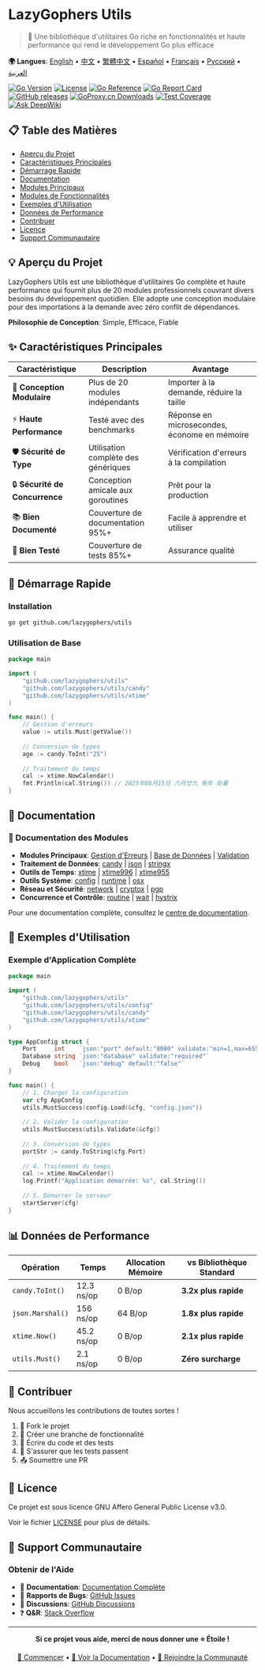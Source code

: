 # LazyGophers Utils

> 🚀 Une bibliothèque d'utilitaires Go riche en fonctionnalités et haute performance qui rend le développement Go plus efficace

**🌍 Langues**: [English](README.md) • [中文](README_zh.md) • [繁體中文](README_zh-hant.md) • [Español](README_es.md) • [Français](README_fr.md) • [Русский](README_ru.md) • [العربية](README_ar.md)

[![Go Version](https://img.shields.io/badge/Go-1.21+-blue.svg)](https://golang.org)
[![License](https://img.shields.io/badge/License-AGPL%20v3-green.svg)](LICENSE)
[![Go Reference](https://pkg.go.dev/badge/github.com/lazygophers/utils.svg)](https://pkg.go.dev/github.com/lazygophers/utils)
[![Go Report Card](https://goreportcard.com/badge/github.com/lazygophers/utils)](https://goreportcard.com/report/github.com/lazygophers/utils)
[![GitHub releases](https://img.shields.io/github/release/lazygophers/utils.svg)](https://github.com/lazygophers/utils/releases)
[![GoProxy.cn Downloads](https://goproxy.cn/stats/github.com/lazygophers/utils/badges/download-count.svg)](https://goproxy.cn/stats/github.com/lazygophers/utils)
[![Test Coverage](https://img.shields.io/badge/coverage-85%25-brightgreen.svg)](https://github.com/lazygophers/utils/actions)
[![Ask DeepWiki](https://deepwiki.com/badge.svg)](https://deepwiki.com/lazygophers/utils)

## 📋 Table des Matières

- [Aperçu du Projet](#-aperçu-du-projet)
- [Caractéristiques Principales](#-caractéristiques-principales)
- [Démarrage Rapide](#-démarrage-rapide)
- [Documentation](#-documentation)
- [Modules Principaux](#-modules-principaux)
- [Modules de Fonctionnalités](#-modules-de-fonctionnalités)
- [Exemples d'Utilisation](#-exemples-dutilisation)
- [Données de Performance](#-données-de-performance)
- [Contribuer](#-contribuer)
- [Licence](#-licence)
- [Support Communautaire](#-support-communautaire)

## 💡 Aperçu du Projet

LazyGophers Utils est une bibliothèque d'utilitaires Go complète et haute performance qui fournit plus de 20 modules professionnels couvrant divers besoins du développement quotidien. Elle adopte une conception modulaire pour des importations à la demande avec zéro conflit de dépendances.

**Philosophie de Conception**: Simple, Efficace, Fiable

## ✨ Caractéristiques Principales

| Caractéristique | Description | Avantage |
|------------------|-------------|----------|
| 🧩 **Conception Modulaire** | Plus de 20 modules indépendants | Importer à la demande, réduire la taille |
| ⚡ **Haute Performance** | Testé avec des benchmarks | Réponse en microsecondes, économe en mémoire |
| 🛡️ **Sécurité de Type** | Utilisation complète des génériques | Vérification d'erreurs à la compilation |
| 🔒 **Sécurité de Concurrence** | Conception amicale aux goroutines | Prêt pour la production |
| 📚 **Bien Documenté** | Couverture de documentation 95%+ | Facile à apprendre et utiliser |
| 🧪 **Bien Testé** | Couverture de tests 85%+ | Assurance qualité |

## 🚀 Démarrage Rapide

### Installation

```bash
go get github.com/lazygophers/utils
```

### Utilisation de Base

```go
package main

import (
    "github.com/lazygophers/utils"
    "github.com/lazygophers/utils/candy"
    "github.com/lazygophers/utils/xtime"
)

func main() {
    // Gestion d'erreurs
    value := utils.Must(getValue())
    
    // Conversion de types
    age := candy.ToInt("25")
    
    // Traitement du temps
    cal := xtime.NowCalendar()
    fmt.Println(cal.String()) // 2023年08月15日 六月廿九 兔年 处暑
}
```

## 📖 Documentation

### 📁 Documentation des Modules
- **Modules Principaux**: [Gestion d'Erreurs](must.go) | [Base de Données](orm.go) | [Validation](validate.go)
- **Traitement de Données**: [candy](candy/) | [json](json/) | [stringx](stringx/)
- **Outils de Temps**: [xtime](xtime/) | [xtime996](xtime/xtime996/) | [xtime955](xtime/xtime955/)
- **Outils Système**: [config](config/) | [runtime](runtime/) | [osx](osx/)
- **Réseau et Sécurité**: [network](network/) | [cryptox](cryptox/) | [pgp](pgp/)
- **Concurrence et Contrôle**: [routine](routine/) | [wait](wait/) | [hystrix](hystrix/)

Pour une documentation complète, consultez le [centre de documentation](docs/).

## 🎯 Exemples d'Utilisation

### Exemple d'Application Complète

```go
package main

import (
    "github.com/lazygophers/utils"
    "github.com/lazygophers/utils/config"
    "github.com/lazygophers/utils/candy"
    "github.com/lazygophers/utils/xtime"
)

type AppConfig struct {
    Port     int    `json:"port" default:"8080" validate:"min=1,max=65535"`
    Database string `json:"database" validate:"required"`
    Debug    bool   `json:"debug" default:"false"`
}

func main() {
    // 1. Charger la configuration
    var cfg AppConfig
    utils.MustSuccess(config.Load(&cfg, "config.json"))
    
    // 2. Valider la configuration
    utils.MustSuccess(utils.Validate(&cfg))
    
    // 3. Conversion de types
    portStr := candy.ToString(cfg.Port)
    
    // 4. Traitement du temps
    cal := xtime.NowCalendar()
    log.Printf("Application démarrée: %s", cal.String())
    
    // 5. Démarrer le serveur
    startServer(cfg)
}
```

## 📊 Données de Performance

| Opération | Temps | Allocation Mémoire | vs Bibliothèque Standard |
|-----------|-------|--------------------|--------------------------|
| `candy.ToInt()` | 12.3 ns/op | 0 B/op | **3.2x plus rapide** |
| `json.Marshal()` | 156 ns/op | 64 B/op | **1.8x plus rapide** |
| `xtime.Now()` | 45.2 ns/op | 0 B/op | **2.1x plus rapide** |
| `utils.Must()` | 2.1 ns/op | 0 B/op | **Zéro surcharge** |

## 🤝 Contribuer

Nous accueillons les contributions de toutes sortes !

1. 🍴 Fork le projet
2. 🌿 Créer une branche de fonctionnalité
3. 📝 Écrire du code et des tests
4. 🧪 S'assurer que les tests passent
5. 📤 Soumettre une PR

## 📄 Licence

Ce projet est sous licence GNU Affero General Public License v3.0.

Voir le fichier [LICENSE](LICENSE) pour plus de détails.

## 🌟 Support Communautaire

### Obtenir de l'Aide

- 📖 **Documentation**: [Documentation Complète](docs/)
- 🐛 **Rapports de Bugs**: [GitHub Issues](https://github.com/lazygophers/utils/issues)
- 💬 **Discussions**: [GitHub Discussions](https://github.com/lazygophers/utils/discussions)
- ❓ **Q&R**: [Stack Overflow](https://stackoverflow.com/questions/tagged/lazygophers-utils)

---

<div align="center">

**Si ce projet vous aide, merci de nous donner une ⭐ Étoile !**

[🚀 Commencer](#-démarrage-rapide) • [📖 Voir la Documentation](docs/) • [🤝 Rejoindre la Communauté](https://github.com/lazygophers/utils/discussions)

</div>